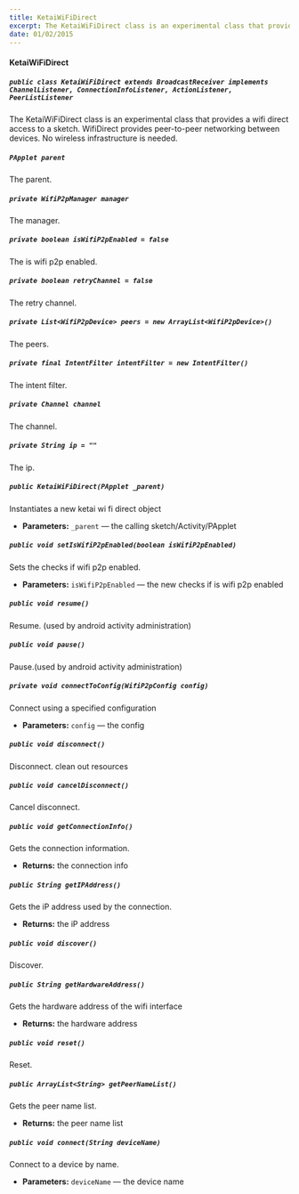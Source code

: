 ```yaml
---
title: KetaiWiFiDirect
excerpt: The KetaiWiFiDirect class is an experimental class that provides a wifi direct access to a sketch. WifiDirect provides peer-to-peer networking between devices. No wireless infrastructure is needed.
date: 01/02/2015
---
```

#### KetaiWiFiDirect

##### `public class KetaiWiFiDirect extends BroadcastReceiver implements   ChannelListener, ConnectionInfoListener, ActionListener,   PeerListListener`

The KetaiWiFiDirect class is an experimental class that provides a wifi direct access to a sketch. WifiDirect provides peer-to-peer networking between devices. No wireless infrastructure is needed.

##### `PApplet parent`

The parent.

##### `private WifiP2pManager manager`

The manager.

##### `private boolean isWifiP2pEnabled = false`

The is wifi p2p enabled.

##### `private boolean retryChannel = false`

The retry channel.

##### `private List<WifiP2pDevice> peers = new ArrayList<WifiP2pDevice>()`

The peers.

##### `private final IntentFilter intentFilter = new IntentFilter()`

The intent filter.

##### `private Channel channel`

The channel.

##### `private String ip = ""`

The ip.

##### `public KetaiWiFiDirect(PApplet _parent)`

Instantiates a new ketai wi fi direct object

 * **Parameters:** `_parent` — the calling sketch/Activity/PApplet

##### `public void setIsWifiP2pEnabled(boolean isWifiP2pEnabled)`

Sets the checks if wifi p2p enabled.

 * **Parameters:** `isWifiP2pEnabled` — the new checks if is wifi p2p enabled

##### `public void resume()`

Resume. (used by android activity administration)

##### `public void pause()`

Pause.(used by android activity administration)

##### `private void connectToConfig(WifiP2pConfig config)`

Connect using a specified configuration

 * **Parameters:** `config` — the config

##### `public void disconnect()`

Disconnect. clean out resources

##### `public void cancelDisconnect()`

Cancel disconnect.

##### `public void getConnectionInfo()`

Gets the connection information.

 * **Returns:** the connection info

##### `public String getIPAddress()`

Gets the iP address used by the connection.

 * **Returns:** the iP address

##### `public void discover()`

Discover.

##### `public String getHardwareAddress()`

Gets the hardware address of the wifi interface

 * **Returns:** the hardware address

##### `public void reset()`

Reset.

##### `public ArrayList<String> getPeerNameList()`

Gets the peer name list.

 * **Returns:** the peer name list

##### `public void connect(String deviceName)`

Connect to a device by name.

 * **Parameters:** `deviceName` — the device name